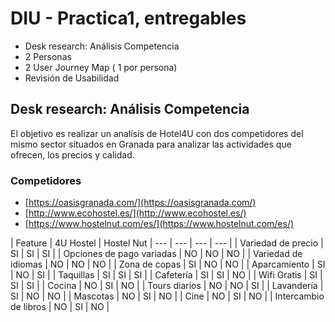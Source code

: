 # DIU - Practica1, entregables




- Desk research: Análisis Competencia 
- 2 Personas 
- 2 User Journey Map  ( 1 por persona)
- Revisión de Usabilidad 



## Desk research: Análisis Competencia

El objetivo es realizar un analísis de Hotel4U con dos competidores del mismo sector situados en Granada para analizar las actividades que ofrecen, los precios y calidad. 

### Competidores

- [https://oasisgranada.com/](https://oasisgranada.com/)
- [http://www.ecohostel.es/](http://www.ecohostel.es/)
- [https://www.hostelnut.com/es/](https://www.hostelnut.com/es/)

| Feature | 4U Hostel | Hostel Nut
| --- | --- | --- | --- | 
| Variedad de precio | SI | SI | SI | 
| Opciones de pago variadas | NO | NO | NO |
| Variedad de idiomas | NO | NO | NO |
| Zona de copas | SI | NO | NO |
| Aparcamiento | SI | NO | SI |
| Taquillas | SI | SI | SI |
| Cafetería | SI | SI | NO |
| Wifi Gratis | SI | SI | SI |
| Cocina | NO | SI | NO |
| Tours diarios | NO | NO | SI |
| Lavandería | SI | NO | NO |
| Mascotas | NO | SI | NO |
| Cine | NO | SI | NO |
| Intercambio de libros | NO | SI | NO |

